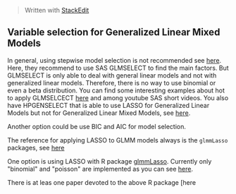 
> Written with [StackEdit](https://stackedit.io/)

## Variable selection for Generalized Linear Mixed Models

In general, using stepwise model selection is not recommended see [here](https://communities.sas.com/t5/Statistical-Procedures/proc-glimmix-selection-stepwise-or-backwards/td-p/172976).  Here, they recommend to use SAS GLMSELECT to find the main factors. But GLMSELECT is only able to deal with general linear models and not with generalized linear models. Therefore, there is no way to use binomial or even a beta distribution. You can find some interesting examples about hot to apply GLMSELCECT [here](https://www.coursera.org/lecture/machine-learning-data-analysis/testing-a-lasso-regression-with-sas-ntKNE) and among youtube SAS short videos. You also have HPGENSELECT that is able to use LASSO for Generalized Linear Models but not for Generalized Linear Mixed Models, see [here](https://www.youtube.com/watch?v=IlLUpUEAhXg). 

Another option could be use BIC and AIC for model selection. 

The reference for applying LASSO to GLMM models always is the `glmmLasso` packages, see [here](https://stats.stackexchange.com/questions/74220/generalized-linear-mixed-models-model-selection)

One option is using LASSO with R package [glmmLasso](https://cran.r-project.org/web/packages/glmmLasso/glmmLasso.pdf). Currently only "binomial" and "poisson" are implemented as you can see [here](https://rdrr.io/rforge/glmmixedlasso/man/glmmlasso.html). 

There is at leas one paper devoted to the above R package [here
<!--stackedit_data:
eyJoaXN0b3J5IjpbMzk3NDc4NjEyXX0=
-->